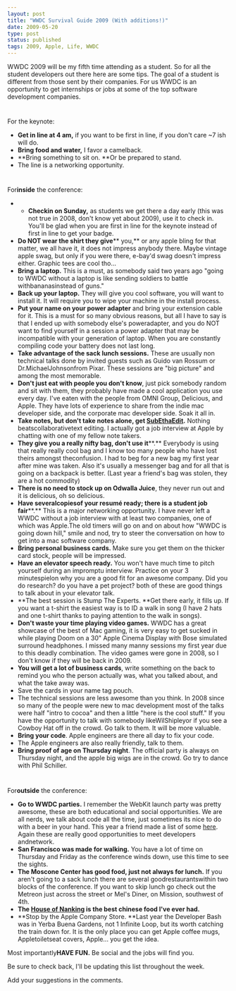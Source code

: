 ```yaml
---
layout: post
title: "WWDC Survival Guide 2009 (With additions!)"
date: 2009-05-20
type: post
status: published
tags: 2009, Apple, Life, WWDC
---
```



WWDC 2009 will be my fifth time attending as a student. So for all the student developers out there here are some tips. The goal of a student is different from those sent by their companies. For us WWDC is an opportunity to get internships or jobs at some of the top software development companies.

#

For the keynote:

  * **Get in line at 4 am,** if you want to be first in line, if you don't care ~7 ish will do.
  * **Bring food and water,** I favor a camelback.
  * **Bring something to sit on. **Or be prepared to stand.
  * The line is a networking opportunity.

#

For**inside** the conference:

  *   * **Checkin on Sunday,** as students we get there a day early (this was not true in 2008, don't know yet about 2009), use it to check in. You'll be glad when you are first in line for the keynote instead of first in line to get your badge.
  * **Do NOT wear the shirt they give**** you,** or any apple bling for that matter, we all have it, it does not impress anybody there. Maybe vintage apple swag, but only if you were there, e-bay'd swag doesn't impress either. Graphic tees are cool tho...
  * **Bring a laptop.** This is a must, as somebody said two years ago "going to WWDC without a laptop is like sending soldiers to battle withbananasinstead of guns."
  * **Back up your laptop.** They will give you cool software, you will want to install it. It will require you to wipe your machine in the install process.
  * **Put your name on your power adapter** and bring your extension cable for it. This is a must for so many obvious reasons, but all I have to say is that I ended up with somebody else's poweradapter, and you do NOT want to find yourself in a session a power adapter that may be incompatible with your generation of laptop. When you are constantly compiling code your battery does not last long.
  * **Take advantage of the sack lunch sessions.** These are usually non technical talks done by invited guests such as Guido van Rossum or Dr.MichaelJohnsonfrom Pixar. These sessions are "big picture" and among the most memorable.
  * **Don't just eat with people you don't know**, just pick somebody random and sit with them, they probably have made a cool application you use every day. I've eaten with the people from OMNI Group, Delicious, and Apple. They have lots of experience to share from the indie mac developer side, and the corporate mac developer side. Soak it all in.
  * **Take notes, but don't take notes alone, get **[**SubEthaEdit**](http://subethaedit.de/index.html)**.** Nothing beatscollaborativetext editing. I actually got a job interview at Apple by chatting with one of my fellow note takers.
  * **They give you a really nifty bag, don't use it****.** Everybody is using that really really cool bag and I know too many people who have lost theirs amongst theconfusion. I had to beg for a new bag my first year after mine was taken. Also it's usually a messenger bag and for all that is going on a backpack is better. (Last year a friend's bag was stolen, they are a hot commodity)
  * **There is no need to stock up on Odwalla Juice**, they never run out and it is delicious, oh so delicious.
  * **Have severalcopiesof your resumé ready; there is a student job fair****.** This is a major networking opportunity. I have never left a WWDC without a job interview with at least two companies, one of which was Apple.The old timers will go on and on about how "WWDC is going down hill," smile and nod, try to steer the conversation on how to get into a mac software company.
  * **Bring personal business cards.** Make sure you get them on the thicker card stock, people will be impressed.
  * **Have an elevator speech ready.** You won't have much time to pitch yourself during an impromptu interview. Practice on your 3 minutespielon why you are a good fit for an awesome company. Did you do research? do you have a pet project? both of these are good things to talk about in your elevator talk.
  * **The best session is Stump The Experts. **Get there early, it fills up. If you want a t-shirt the easiest way is to ID a walk in song (I have 2 hats and one t-shirt thanks to paying attention to the walk in songs).
  * **Don't waste your time playing video games.** WWDC has a great showcase of the best of Mac gaming, it is very easy to get sucked in while playing Doom on a 30" Apple Cinema Display with Bose simulated surround headphones. I missed many manny sessions my first year due to this deadly combination. The video games were gone in 2008, so I don't know if they will be back in 2009.
  * **You will get a lot of business cards**, write something on the back to remind you who the person actually was, what you talked about, and what the take away was.
  * Save the cards in your name tag pouch.
  * The technical sessions are less awesome than you think. In 2008 since so many of the people were new to mac development most of the talks were half "intro to cocoa" and then a little "here is the cool stuff." If you have the opportunity to talk with somebody likeWilShipleyor if you see a Cowboy Hat off in the crowd. Go talk to them. It will be more valuable.
  * **Bring your code**. Apple engineers are there all day to fix your code.
  * The Apple engineers are also really friendly, talk to them.
  * **Bring proof of age on Thursday night**. The official party is always on Thursday night, and the apple big wigs are in the crowd. Go try to dance with Phil Schiller.

#

For**outside** the conference:

  * **Go to WWDC parties.** I remember the WebKit launch party was pretty awesome, these are both educational and social opportunities. We are all nerds, we talk about code all the time, just sometimes its nice to do with a beer in your hand. This year a friend made a list of some [here](http://blog.quazie.net/2009/05/wwdc-partiesevents/). Again these are really good opportunities to meet developers andnetwork.
  * **San Francisco was made for walking.** You have a lot of time on Thursday and Friday as the conference winds down, use this time to see the sights.
  * **The Moscone Center has good food, just not always for lunch.** If you aren't going to a sack lunch there are several goodrestaurantswithin two blocks of the conference. If you want to skip lunch go check out the Metreon just across the street or Mel's Diner, on Mission, southwest of 4th.
  * **The **[**House of Nanking**](http://maps.google.com/maps?f=q&hl=en&geocode=&q=house+of+nanking,san+francisco&jsv=114&sll=37.0625,-95.677068&sspn=47.972233,86.748047&ie=UTF8&cd=1&latlng=37796528,-122405360,10105956810064744082&ei=XCxJSJWUPJCqqgKH9Zi0BA)** is the best chinese food I've ever had.**
  * **Stop by the Apple Company Store. **Last year the Developer Bash was in Yerba Buena Gardens, not 1 Infinite Loop, but its worth catching the train down for. It is the only place you can get Apple coffee mugs, Appletoiletseat covers, Apple... you get the idea.

Most importantly**HAVE FUN.** Be social and the jobs will find you.

Be sure to check back, I'll be updating this list throughout the week.

Add your suggestions in the comments.

